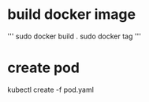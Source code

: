 # build docker image
'''
sudo docker build .
sudo docker tag <imageid> <remote-tag>
'''
# create pod
kubectl create -f pod.yaml